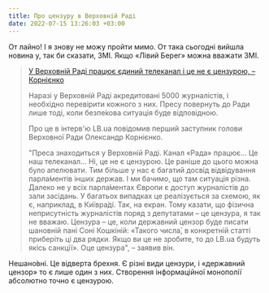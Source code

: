 ```yaml
---
title: Про цензуру в Верховній Раді
date: 2022-07-15 13:26:03 +03:00
---
```


От лайно! І я знову не можу пройти мимо.
От така сьогодні вийшла новина у, так би сказати, ЗМІ. Якщо «Лівий Берег» можна вважати ЗМІ.

> [У Верховній Раді працює єдиний телеканал і це не є цензурою, – Корнієнко][1]
>
> Наразі у Верховній Раді акредитовані 5000 журналістів, і необхідно перевірити кожного з них. Пресу повернуть до Ради лише тоді, коли безпе́кова ситуація буде відповідною.
>
> Про це в інтерв'ю LB.ua повідомив перший заступник голови Верховної Ради Олександр Корнієнко.
>
> "Преса знаходиться у Верховній Раді. Канал «Рада» працює… Це наш телеканал… Ні, це не є цензурою. Це раніше до цього можна було апелювати. Тим більше у нас є багатий досвід відвідування парла́ментів інших держав. І ми бачимо, що там ситуація різна. Далеко не у всіх парла́ментах Європи є доступ журналістів до зали засідань. У багатьох випадках це реалізується за схемою, як є, наприклад, в Київра́ді. Так, на екран. Тому казати, що фізична неприсутність журналістів поряд з депутатами – це цензура, я так не вважаю. Цензура – це, коли державний цензор буде писати шановній пані Соні Кошкіній: «Такого числа́, в конкретній статті приберіть ці два рядки. Якщо ви це не зробите, то до LB.ua будуть якісь санкції». Оце цензура", – заявив він.

Нешано́вні. Це відверта брехня. Є різні види цензури, і «державний цензор» то є лише один з них. Створення інформаційної монополії абсолютно точно є цензурою.

[1]: https://lb.ua/news/2022/07/15/523251_u_verhovniy_radi_pratsyuie_iediniy.html
